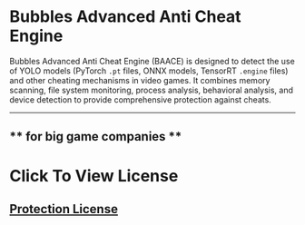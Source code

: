 # Bubbles Advanced Anti Cheat Engine

Bubbles Advanced Anti Cheat Engine (BAACE) is designed to detect the use of YOLO models (PyTorch `.pt` files, ONNX models, TensorRT `.engine` files) and other cheating mechanisms in video games. It combines memory scanning, file system monitoring, process analysis, behavioral analysis, and device detection to provide comprehensive protection against cheats.

----------
** for big game companies **
----------


# Click To View License 
## [Protection License](https://github.com/KernFerm/Bubbles-Advanced-Anti-Cheat-Engine/blob/main/LICENSE)
